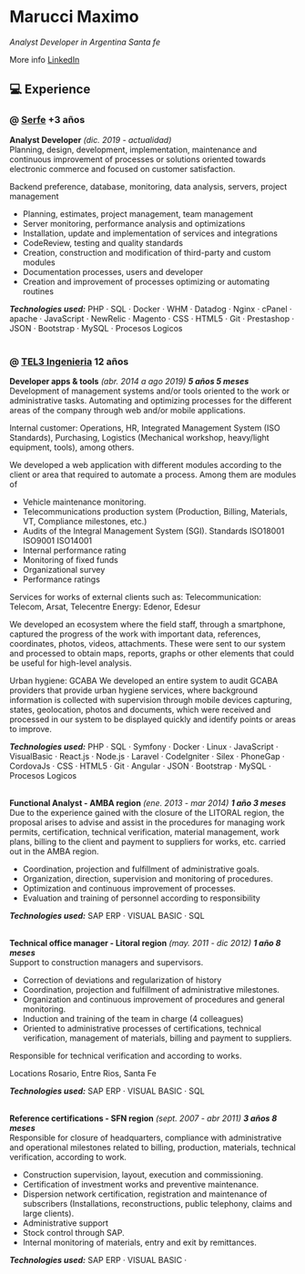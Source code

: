 # Marucci Maximo
_Analyst Developer in Argentina Santa fe_ <br>

More info [LinkedIn](https://www.linkedin.com/in/marucci-maximo/?locale=en_US)

## 💻 Experience 

### @ [Serfe](https://www.linkedin.com/company/serfe-com/) **+3 años**
**Analyst Developer**  _(dic. 2019 - actualidad)_ <br>
Planning, design, development, implementation, maintenance and continuous improvement of processes or solutions oriented towards electronic commerce and focused on customer satisfaction.

Backend preference, database, monitoring, data analysis, servers, project management

- Planning, estimates, project management, team management
- Server monitoring, performance analysis and optimizations
- Installation, update and implementation of services and integrations
- CodeReview, testing and quality standards
- Creation, construction and modification of third-party and custom modules
- Documentation processes, users and developer
- Creation and improvement of processes optimizing or automating routines

**_Technologies used:_** PHP · SQL · Docker · WHM · Datadog · Nginx · cPanel · apache · JavaScript · NewRelic · Magento · CSS · HTML5 · Git · Prestashop · JSON · Bootstrap · MySQL · Procesos Logicos
<br><br>

### @ [TEL3 Ingenieria](https://www.linkedin.com/company/tel-3-sa/) **12 años**
**Developer apps & tools** _(abr. 2014 a ago 2019) **5 años 5 meses**_ <br>
Development of management systems and/or tools oriented to the work or administrative tasks. Automating and optimizing processes for the different areas of the company through web and/or mobile applications.

Internal customer: Operations, HR, Integrated Management System (ISO Standards), Purchasing, Logistics (Mechanical workshop, heavy/light equipment, tools), among others.

We developed a web application with different modules according to the client or area that required to automate a process. Among them are modules of
- Vehicle maintenance monitoring.
- Telecommunications production system (Production, Billing, Materials, VT, Compliance milestones, etc.)
- Audits of the Integral Management System (SGI). Standards ISO18001 ISO9001 ISO14001
- Internal performance rating
- Monitoring of fixed funds
- Organizational survey
- Performance ratings

Services for works of external clients such as:
Telecommunication: Telecom, Arsat, Telecentre
Energy: Edenor, Edesur

We developed an ecosystem where the field staff, through a smartphone, captured the progress of the work with important data, references, coordinates, photos, videos, attachments. These were sent to our system and processed to obtain maps, reports, graphs or other elements that could be useful for high-level analysis.

Urban hygiene: GCABA
We developed an entire system to audit GCABA providers that provide urban hygiene services, where background information is collected with supervision through mobile devices capturing, states, geolocation, photos and documents, which were received and processed in our system to be displayed quickly and identify points or areas to improve.

**_Technologies used:_** PHP · SQL · Symfony · Docker · Linux · JavaScript · VisualBasic · React.js · Node.js · Laravel · CodeIgniter · Silex · PhoneGap · CordovaJs · CSS · HTML5 · Git · Angular · JSON · Bootstrap · MySQL · Procesos Logicos
<br><br>

**Functional Analyst - AMBA region** _(ene. 2013 - mar 2014) **1 año 3 meses**_ <br>
Due to the experience gained with the closure of the LITORAL region, the proposal arises to advise and assist in the procedures for managing work permits, certification, technical verification, material management, work plans, billing to the client and payment to suppliers for works, etc. carried out in the AMBA region.

  - Coordination, projection and fulfillment of administrative goals.
  - Organization, direction, supervision and monitoring of procedures.
  - Optimization and continuous improvement of processes.
  - Evaluation and training of personnel according to responsibility

**_Technologies used:_** SAP ERP · VISUAL BASIC · SQL 
<br><br>

**Technical office manager - Litoral region** _(may. 2011 - dic 2012) **1 año 8 meses**_ <br>
Support to construction managers and supervisors.

  - Correction of deviations and regularization of history
  - Coordination, projection and fulfillment of administrative milestones.
  - Organization and continuous improvement of procedures and general monitoring.
  - Induction and training of the team in charge (4 colleagues)
  - Oriented to administrative processes of certifications, technical verification, management of materials, billing and payment to suppliers.

Responsible for technical verification and according to works.

Locations Rosario, Entre Rios, Santa Fe

**_Technologies used:_** SAP ERP · VISUAL BASIC · SQL
<br><br>

**Reference certifications -  SFN region** _(sept. 2007 - abr 2011) **3 años 8 meses**_ <br>
Responsible for closure of headquarters, compliance with administrative and operational milestones related to billing, production, materials, technical verification, according to work.

  - Construction supervision, layout, execution and commissioning.
  - Certification of investment works and preventive maintenance.
  - Dispersion network certification, registration and maintenance of subscribers (Installations, reconstructions, public telephony, claims and large clients).
  - Administrative support
  - Stock control through SAP.
  - Internal monitoring of materials, entry and exit by remittances.

**_Technologies used:_** SAP ERP · VISUAL BASIC · 
<br><br>

